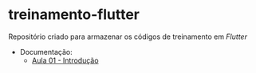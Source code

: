 # treinamento-flutter

Repositório criado para armazenar os códigos de treinamento em _Flutter_ 

- Documentação:
  - [Aula 01 - Introdução](docs/AULA_01.md)